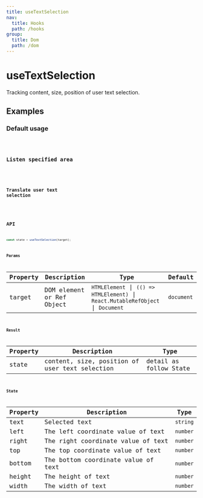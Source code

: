 ```yaml
---
title: useTextSelection
nav:
  title: Hooks
  path: /hooks
group:
  title: Dom
  path: /dom
---
```


# useTextSelection

Tracking content, size, position of user text selection.

## Examples

### Default usage

<code src="./demo/demo1.tsx" />

### Listen specified area

<code src="./demo/demo3.tsx" />

### Translate user text selection

<code src="./demo/demo2.tsx" />

## API

```typescript
const state = useTextSelection(target);
```

### Params

| Property | Description               | Type | Default  |
|----------|---------------------------|------|----------|
| target   | DOM element or Ref Object | `HTMLElement` \| `(() => HTMLElement)` \| `React.MutableRefObject` \| `Document` | `document` |

### Result

| Property | Description                                    | Type                     |
|----------|------------------------------------------------|--------------------------|
| state    | content, size, position of user text selection | detail as follow State |

### State

| Property | Description                         | Type   |
|----------|-------------------------------------|--------|
| text     | Selected text                       | `string` |
| left     | The left coordinate value of text   | `number` |
| right    | The right coordinate value of text  | `number` |
| top      | The top coordinate value of text    | `number` |
| bottom   | The bottom coordinate value of text | `number` |
| height   | The height of text                  | `number` |
| width    | The width of text                   | `number` |
